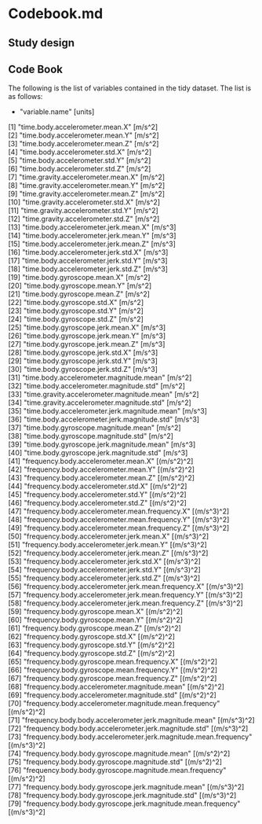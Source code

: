 Codebook.md
=============

## Study design

## Code Book

The following is the list of variables contained in the tidy dataset. The list is as follows:
- "variable.name" [units]

[1] "time.body.accelerometer.mean.X" [m/s^2]                                
 [2] "time.body.accelerometer.mean.Y" [m/s^2]                                
 [3] "time.body.accelerometer.mean.Z" [m/s^2]                                                                 
 [4] "time.body.accelerometer.std.X" [m/s^2]                                                                  
 [5] "time.body.accelerometer.std.Y" [m/s^2]                                                                  
 [6] "time.body.accelerometer.std.Z" [m/s^2]                                                                  
 [7] "time.gravity.accelerometer.mean.X" [m/s^2]                                                              
 [8] "time.gravity.accelerometer.mean.Y" [m/s^2]                                                              
 [9] "time.gravity.accelerometer.mean.Z" [m/s^2]                                                              
[10] "time.gravity.accelerometer.std.X" [m/s^2]                                                               
[11] "time.gravity.accelerometer.std.Y" [m/s^2]                                                               
[12] "time.gravity.accelerometer.std.Z" [m/s^2]                                                               
[13] "time.body.accelerometer.jerk.mean.X" [m/s^3]                                                                                           
[14] "time.body.accelerometer.jerk.mean.Y" [m/s^3]                                                                                                                       
[15] "time.body.accelerometer.jerk.mean.Z" [m/s^3]                                                                                                                       
[16] "time.body.accelerometer.jerk.std.X" [m/s^3]                                                                                                                        
[17] "time.body.accelerometer.jerk.std.Y" [m/s^3]                                                                                                                        
[18] "time.body.accelerometer.jerk.std.Z" [m/s^3]                                                                                                                        
[19] "time.body.gyroscope.mean.X" [m/s^2]                                 
[20] "time.body.gyroscope.mean.Y" [m/s^2]                                     
[21] "time.body.gyroscope.mean.Z" [m/s^2]                                     
[22] "time.body.gyroscope.std.X" [m/s^2]                                      
[23] "time.body.gyroscope.std.Y" [m/s^2]                                      
[24] "time.body.gyroscope.std.Z" [m/s^2]                                      
[25] "time.body.gyroscope.jerk.mean.X" [m/s^3]                                
[26] "time.body.gyroscope.jerk.mean.Y" [m/s^3]                                
[27] "time.body.gyroscope.jerk.mean.Z" [m/s^3]                                
[28] "time.body.gyroscope.jerk.std.X" [m/s^3]                                 
[29] "time.body.gyroscope.jerk.std.Y" [m/s^3]                                 
[30] "time.body.gyroscope.jerk.std.Z" [m/s^3]                                 
[31] "time.body.accelerometer.magnitude.mean" [m/s^2]                         
[32] "time.body.accelerometer.magnitude.std" [m/s^2]                          
[33] "time.gravity.accelerometer.magnitude.mean" [m/s^2]                      
[34] "time.gravity.accelerometer.magnitude.std" [m/s^2]                      
[35] "time.body.accelerometer.jerk.magnitude.mean" [m/s^3]                    
[36] "time.body.accelerometer.jerk.magnitude.std" [m/s^3]                     
[37] "time.body.gyroscope.magnitude.mean" [m/s^2]                             
[38] "time.body.gyroscope.magnitude.std" [m/s^2]                              
[39] "time.body.gyroscope.jerk.magnitude.mean" [m/s^3]                        
[40] "time.body.gyroscope.jerk.magnitude.std" [m/s^3]                         
[41] "frequency.body.accelerometer.mean.X" [(m/s^2)^2]                            
[42] "frequency.body.accelerometer.mean.Y" [(m/s^2)^2]                                                       
[43] "frequency.body.accelerometer.mean.Z" [(m/s^2)^2]                                                     
[44] "frequency.body.accelerometer.std.X" [(m/s^2)^2]                                                        
[45] "frequency.body.accelerometer.std.Y" [(m/s^2)^2]                                                        
[46] "frequency.body.accelerometer.std.Z" [(m/s^2)^2]                                                        
[47] "frequency.body.accelerometer.mean.frequency.X" [(m/s^3)^2]                                             
[48] "frequency.body.accelerometer.mean.frequency.Y" [(m/s^3)^2]                                             
[49] "frequency.body.accelerometer.mean.frequency.Z" [(m/s^3)^2]                                            
[50] "frequency.body.accelerometer.jerk.mean.X"  [(m/s^3)^2]                         
[51] "frequency.body.accelerometer.jerk.mean.Y"    [(m/s^3)^2]                     
[52] "frequency.body.accelerometer.jerk.mean.Z"                   [(m/s^3)^2]        
[53] "frequency.body.accelerometer.jerk.std.X"                         [(m/s^3)^2]   
[54] "frequency.body.accelerometer.jerk.std.Y"                         [(m/s^3)^2]   
[55] "frequency.body.accelerometer.jerk.std.Z"                         [(m/s^3)^2]   
[56] "frequency.body.accelerometer.jerk.mean.frequency.X"              [(m/s^3)^2]   
[57] "frequency.body.accelerometer.jerk.mean.frequency.Y"              [(m/s^3)^2]   
[58] "frequency.body.accelerometer.jerk.mean.frequency.Z"              [(m/s^3)^2]   
[59] "frequency.body.gyroscope.mean.X"                                 [(m/s^2)^2]   
[60] "frequency.body.gyroscope.mean.Y"                                 [(m/s^2)^2]   
[61] "frequency.body.gyroscope.mean.Z"                                 [(m/s^2)^2]   
[62] "frequency.body.gyroscope.std.X"                                  [(m/s^2)^2]   
[63] "frequency.body.gyroscope.std.Y"                                  [(m/s^2)^2]   
[64] "frequency.body.gyroscope.std.Z"                                  [(m/s^2)^2]   
[65] "frequency.body.gyroscope.mean.frequency.X"                       [(m/s^2)^2]   
[66] "frequency.body.gyroscope.mean.frequency.Y"                       [(m/s^2)^2]   
[67] "frequency.body.gyroscope.mean.frequency.Z"                       [(m/s^2)^2]   
[68] "frequency.body.accelerometer.magnitude.mean"                     [(m/s^2)^2]   
[69] "frequency.body.accelerometer.magnitude.std"                      [(m/s^2)^2]   
[70] "frequency.body.accelerometer.magnitude.mean.frequency"           [(m/s^2)^2]   
[71] "frequency.body.body.accelerometer.jerk.magnitude.mean"           [(m/s^3)^2]   
[72] "frequency.body.body.accelerometer.jerk.magnitude.std"             [(m/s^3)^2]   
[73] "frequency.body.body.accelerometer.jerk.magnitude.mean.frequency"  [(m/s^3)^2]   
[74] "frequency.body.body.gyroscope.magnitude.mean"                    [(m/s^2)^2]   
[75] "frequency.body.body.gyroscope.magnitude.std"                     [(m/s^2)^2]   
[76] "frequency.body.body.gyroscope.magnitude.mean.frequency"          [(m/s^2)^2]   
[77] "frequency.body.body.gyroscope.jerk.magnitude.mean"               [(m/s^3)^2]   
[78] "frequency.body.body.gyroscope.jerk.magnitude.std"                [(m/s^3)^2]   
[79] "frequency.body.body.gyroscope.jerk.magnitude.mean.frequency"     [(m/s^3)^2]   